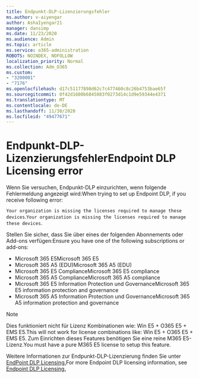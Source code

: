 ```yaml
---
title: Endpunkt-DLP-Lizenzierungsfehler
ms.author: v-aiyengar
author: AshaIyengar21
manager: dansimp
ms.date: 11/23/2020
ms.audience: Admin
ms.topic: article
ms.service: o365-administration
ROBOTS: NOINDEX, NOFOLLOW
localization_priority: Normal
ms.collection: Adm_O365
ms.custom:
- "3200001"
- "7176"
ms.openlocfilehash: d17c51177898d62c7c477460c8c26b4753bae65f
ms.sourcegitcommit: 0f42d1600b6845083f0273d14c1d9e59344e4371
ms.translationtype: MT
ms.contentlocale: de-DE
ms.lasthandoff: 11/30/2020
ms.locfileid: "49477671"
---
```

# <a name="endpoint-dlp-licensing-error"></a><span data-ttu-id="0223a-102">Endpunkt-DLP-Lizenzierungsfehler</span><span class="sxs-lookup"><span data-stu-id="0223a-102">Endpoint DLP Licensing error</span></span>

<span data-ttu-id="0223a-103">Wenn Sie versuchen, Endpunkt-DLP einzurichten, wenn folgende Fehlermeldung angezeigt wird:</span><span class="sxs-lookup"><span data-stu-id="0223a-103">When trying to set up Endpoint DLP, if you receive following error:</span></span>

<span data-ttu-id="0223a-104">`Your organization is missing the licenses required to manage these devices`.</span><span class="sxs-lookup"><span data-stu-id="0223a-104">`Your organization is missing the licenses required to manage these devices`.</span></span>

<span data-ttu-id="0223a-105">Stellen Sie sicher, dass Sie über eines der folgenden Abonnements oder Add-ons verfügen:</span><span class="sxs-lookup"><span data-stu-id="0223a-105">Ensure you have one of the following subscriptions or add-ons:</span></span>

- <span data-ttu-id="0223a-106">Microsoft 365 E5</span><span class="sxs-lookup"><span data-stu-id="0223a-106">Microsoft 365 E5</span></span>
- <span data-ttu-id="0223a-107">Microsoft 365 A5 (EDU)</span><span class="sxs-lookup"><span data-stu-id="0223a-107">Microsoft 365 A5 (EDU)</span></span>
- <span data-ttu-id="0223a-108">Microsoft 365 E5 Compliance</span><span class="sxs-lookup"><span data-stu-id="0223a-108">Microsoft 365 E5 compliance</span></span>
- <span data-ttu-id="0223a-109">Microsoft 365 A5 Compliance</span><span class="sxs-lookup"><span data-stu-id="0223a-109">Microsoft 365 A5 compliance</span></span>
- <span data-ttu-id="0223a-110">Microsoft 365 E5 Information Protection und Governance</span><span class="sxs-lookup"><span data-stu-id="0223a-110">Microsoft 365 E5 information protection and governance</span></span>
- <span data-ttu-id="0223a-111">Microsoft 365 A5 Information Protection und Governance</span><span class="sxs-lookup"><span data-stu-id="0223a-111">Microsoft 365 A5 information protection and governance</span></span>

> [!NOTE]
> <span data-ttu-id="0223a-112">Dies funktioniert nicht für Lizenz Kombinationen wie: Win E5 + O365 E5 + EMS E5.</span><span class="sxs-lookup"><span data-stu-id="0223a-112">This will not work for license combinations like: Win E5 + O365 E5 +  EMS E5.</span></span> <span data-ttu-id="0223a-113">Zum Einrichten dieses Features benötigen Sie eine reine M365 E5-Lizenz.</span><span class="sxs-lookup"><span data-stu-id="0223a-113">You must have a pure M365 E5 license to setup this feature.</span></span>

<span data-ttu-id="0223a-114">Weitere Informationen zur Endpunkt-DLP-Lizenzierung finden Sie unter [EndPoint DLP Licensing.](https://docs.microsoft.com/microsoft-365/compliance/endpoint-dlp-getting-started#onboarding-devices-into-device-management)</span><span class="sxs-lookup"><span data-stu-id="0223a-114">For more Endpoint DLP licensing information, see [Endpoint DLP Licensing.](https://docs.microsoft.com/microsoft-365/compliance/endpoint-dlp-getting-started#onboarding-devices-into-device-management)</span></span>
